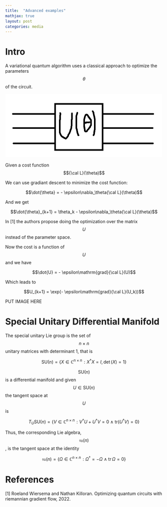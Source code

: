 ```yaml
---
title:  "Advanced examples"
mathjax: true
layout: post
categories: media
---
```

# Intro
A variational quantum algorithm uses a classical approach to optimize the parameters $$\theta$$ of the circuit.

![variational circuit](https://raw.githubusercontent.com/JoaoMiguelNC/JoaoMiguelNC.github.io/master/Images/temporary%20circuit.png)

Given a cost function $${\cal L}(\theta)$$

We can use gradiant descent to minimize the cost function:

$$\dot{\theta} = - \epsilon\nabla_\theta{\cal L}(\theta)$$

And we get

$$\dot{\theta}_{k+1} = \theta_k - \epsilon\nabla_\theta{\cal L}(\theta)$$

In [1] the authors propose doing the optimization over the matrix $$U$$ instead of the parameter space.

Now the cost is a function of $$U$$ and we have

$$\dot{U} = - \epsilon\mathrm{grad}{\cal L}(U)$$

Which leads to

$$U_{k+1} = \exp(- \epsilon\mathrm{grad}{\cal L}(U_k))$$

PUT IMAGE HERE

# Special Unitary Differential Manifold
The special unitary Lie group is the set of $$n\times n$$ unitary matrices with determinant 1, that is

$$\mathrm{SU}(n)=\{X\in\mathbb{C}^{n\times n}\!: X^\dagger X=I, \det(X)=1\}$$

$$\mathrm{SU}(n)$$ is a differential manifold and given $$U\in\mathrm{SU}(n)$$ the tangent space at $$U$$ is

$$T_U\mathrm{SU}(n)=\{V\in\mathbb{C}^{n\times n}\!: V^\dagger U + U^\dagger V = 0 \ \wedge \ \mathrm{tr}(U^\dagger V)=0\}$$

Thus, the corresponding Lie algebra, $$\mathfrak{su}(n)$$, is the tangent space at the identity

$$\mathfrak{su}(n)=\{\Omega\in\mathbb{C}^{n\times n}\!: \Omega^\dagger=-\Omega \ \wedge \ \mathrm{tr}\,\Omega=0\}$$

# References
[1] Roeland Wiersema and Nathan Killoran. Optimizing quantum circuits with riemannian gradient flow, 2022.
